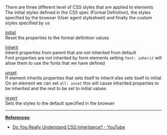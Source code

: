 There are three different level of CSS styles that are applied to elements  
The initial styles defined in the CSS spec (Formal Definition), the styles specified by the browser (User agent stylesheet) and finally the custom styles specified by us

<u>initial</u>  
Reset the properties to the formal definition values

<u>inherit</u>  
Inherit properties from parent that are not inherited from default  
Font properties are not inherited by form elements setting `font: inherit` will allow them to use the fonts that we have defined

<u>unset</u>  
If element inherits properties that sets itself to inherit else sets itself to initial  
On an element we can set `all: unset` this will cause inherited properties to be inherited and the rest to be set to initial values

<u>revert</u>  
Sets the styles to the default specified in the browser

---

**<u>References</u>**:

* [Do You Really Understand CSS Inheritance? - YouTube](https://www.youtube.com/watch?v=N8tFrMZp_wA)
